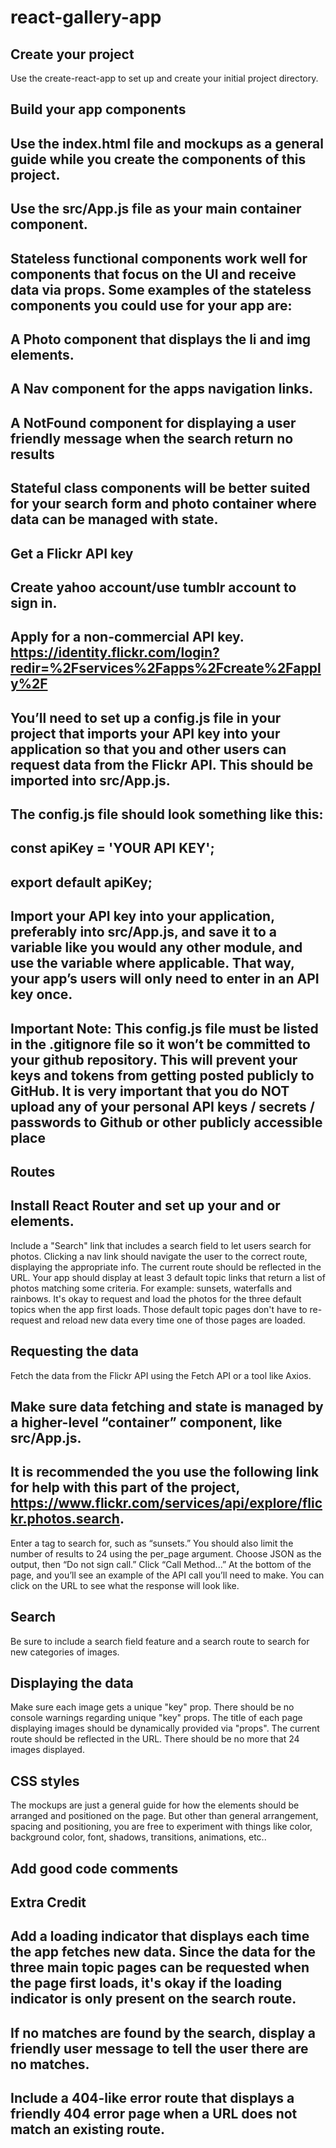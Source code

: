 # react-gallery-app

## Create your project
Use the create-react-app to set up and create your initial project directory.

## Build your app components
## Use the index.html file and mockups as a general guide while you create the components of this project.
## Use the src/App.js file as your main container component.
## Stateless functional components work well for components that focus on the UI and receive data via props. Some examples of the stateless components you could use for your app are:
## A Photo component that displays the li and img elements.
## A Nav component for the apps navigation links.
## A NotFound component for displaying a user friendly message when the search return no results
## Stateful class components will be better suited for your search form and photo container where data can be managed with state.

## Get a Flickr API key
## Create yahoo account/use tumblr account to sign in.
## Apply for a non-commercial API key. https://identity.flickr.com/login?redir=%2Fservices%2Fapps%2Fcreate%2Fapply%2F
## You’ll need to set up a config.js file in your project that imports your API key into your application so that you and other users can request data from the Flickr API. This should be imported into src/App.js.
## The config.js file should look something like this:
## const apiKey = 'YOUR API KEY';
## export default apiKey;
## Import your API key into your application, preferably into src/App.js, and save it to a variable like you would any other module, and use the variable where applicable. That way, your app’s users will only need to enter in an API key once.
## Important Note: This config.js file must be listed in the .gitignore file so it won’t be committed to your github repository. This will prevent your keys and tokens from getting posted publicly to GitHub. It is very important that you do NOT upload any of your personal API keys / secrets / passwords to Github or other publicly accessible place

## Routes
## Install React Router and set up your <Route> and <Link> or <NavLink> elements.
Include a "Search" link that includes a search field to let users search for photos.
Clicking a nav link should navigate the user to the correct route, displaying the appropriate info.
The current route should be reflected in the URL.
Your app should display at least 3 default topic links that return a list of photos matching some criteria. For example: sunsets, waterfalls and rainbows.
It's okay to request and load the photos for the three default topics when the app first loads. Those default topic pages don't have to re-request and reload new data every time one of those pages are loaded.
  
## Requesting the data
Fetch the data from the Flickr API using the Fetch API or a tool like Axios.
## Make sure data fetching and state is managed by a higher-level “container” component, like src/App.js.
## It is recommended the you use the following link for help with this part of the project, https://www.flickr.com/services/api/explore/flickr.photos.search.
Enter a tag to search for, such as “sunsets.”
You should also limit the number of results to 24 using the per_page argument.
Choose JSON as the output, then “Do not sign call.”
Click “Call Method...” At the bottom of the page, and you’ll see an example of the API call you’ll need to make. You can click on the URL to see what the response will look like.

## Search
Be sure to include a search field feature and a search route to search for new categories of images.

## Displaying the data
Make sure each image gets a unique "key" prop.
There should be no console warnings regarding unique "key" props.
The title of each page displaying images should be dynamically provided via "props".
The current route should be reflected in the URL.
There should be no more that 24 images displayed.

## CSS styles
The mockups are just a general guide for how the elements should be arranged and positioned on the page. But other than general arrangement, spacing and positioning, you are free to experiment with things like color, background color, font, shadows, transitions, animations, etc..

## Add good code comments

## Extra Credit 

## Add a loading indicator that displays each time the app fetches new data. Since the data for the three main topic pages can be requested when the page first loads, it's okay if the loading indicator is only present on the search route.

## If no matches are found by the search, display a friendly user message to tell the user there are no matches.

## Include a 404-like error route that displays a friendly 404 error page when a URL does not match an existing route.
